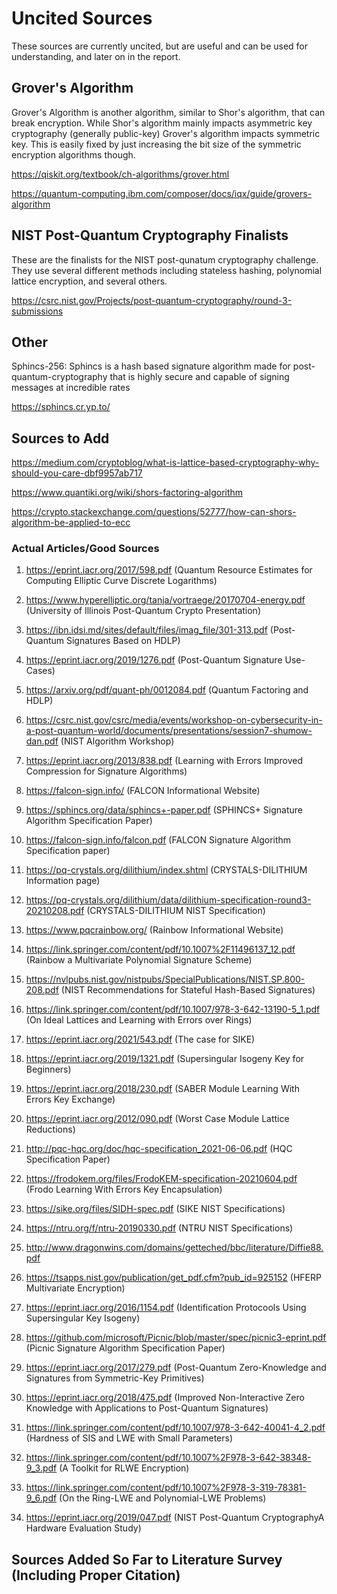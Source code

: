 # Uncited Sources
These sources are currently uncited, but are useful and can be used for understanding, and later on in the report.

## Grover's Algorithm
Grover's Algorithm is another algorithm, similar to Shor's algorithm, that can break encryption. While Shor's algorithm mainly impacts asymmetric key cryptography (generally public-key) Grover's algorithm impacts symmetric key.
This is easily fixed by just increasing the bit size of the symmetric encryption algorithms though. 

https://qiskit.org/textbook/ch-algorithms/grover.html

https://quantum-computing.ibm.com/composer/docs/iqx/guide/grovers-algorithm

## NIST Post-Quantum Cryptography Finalists
These are the finalists for the NIST post-qunatum cryptography challenge. They use several different methods including stateless hashing, polynomial lattice encryption, and several others.

https://csrc.nist.gov/Projects/post-quantum-cryptography/round-3-submissions

## Other
Sphincs-256: Sphincs is a hash based signature algorithm made for post-quantum-cryptography that is highly secure and capable of signing messages at incredible rates

https://sphincs.cr.yp.to/



## Sources to Add

https://medium.com/cryptoblog/what-is-lattice-based-cryptography-why-should-you-care-dbf9957ab717

https://www.quantiki.org/wiki/shors-factoring-algorithm

https://crypto.stackexchange.com/questions/52777/how-can-shors-algorithm-be-applied-to-ecc

### Actual Articles/Good Sources

1. https://eprint.iacr.org/2017/598.pdf (Quantum Resource Estimates for Computing Elliptic Curve Discrete Logarithms)

2. https://www.hyperelliptic.org/tanja/vortraege/20170704-energy.pdf (University of Illinois Post-Quantum Crypto Presentation)

3. https://ibn.idsi.md/sites/default/files/imag_file/301-313.pdf (Post-Quantum Signatures Based on HDLP)

4. https://eprint.iacr.org/2019/1276.pdf (Post-Quantum Signature Use-Cases)

5. https://arxiv.org/pdf/quant-ph/0012084.pdf (Quantum Factoring and HDLP)

6. https://csrc.nist.gov/csrc/media/events/workshop-on-cybersecurity-in-a-post-quantum-world/documents/presentations/session7-shumow-dan.pdf (NIST Algorithm Workshop)

7. https://eprint.iacr.org/2013/838.pdf (Learning with Errors Improved Compression for Signature Algorithms)

8. https://falcon-sign.info/ (FALCON Informational Website)

9. https://sphincs.org/data/sphincs+-paper.pdf (SPHINCS+ Signature Algorithm Specification Paper)

10. https://falcon-sign.info/falcon.pdf (FALCON Signature Algorithm Specification paper)

11. https://pq-crystals.org/dilithium/index.shtml (CRYSTALS-DILITHIUM Information page)

12. https://pq-crystals.org/dilithium/data/dilithium-specification-round3-20210208.pdf (CRYSTALS-DILITHIUM NIST Specification)

13. https://www.pqcrainbow.org/ (Rainbow Informational Website)

14. https://link.springer.com/content/pdf/10.1007%2F11496137_12.pdf (Rainbow a Multivariate Polynomial Signature Scheme)

15. https://nvlpubs.nist.gov/nistpubs/SpecialPublications/NIST.SP.800-208.pdf (NIST Recommendations for Stateful Hash-Based Signatures)

16. https://link.springer.com/content/pdf/10.1007/978-3-642-13190-5_1.pdf (On Ideal Lattices and Learning with Errors over Rings)

17. https://eprint.iacr.org/2021/543.pdf (The case for SIKE)
 
18. https://eprint.iacr.org/2019/1321.pdf (Supersingular Isogeny Key for Beginners)

19. https://eprint.iacr.org/2018/230.pdf (SABER Module Learning With Errors Key Exchange)

20. https://eprint.iacr.org/2012/090.pdf (Worst Case Module Lattice Reductions)

21. http://pqc-hqc.org/doc/hqc-specification_2021-06-06.pdf (HQC Specification Paper)

22. https://frodokem.org/files/FrodoKEM-specification-20210604.pdf (Frodo Learning With Errors Key Encapsulation)

23. https://sike.org/files/SIDH-spec.pdf (SIKE NIST Specifications)

24. https://ntru.org/f/ntru-20190330.pdf (NTRU NIST Specifications)

25. http://www.dragonwins.com/domains/getteched/bbc/literature/Diffie88.pdf

26. https://tsapps.nist.gov/publication/get_pdf.cfm?pub_id=925152 (HFERP Multivariate Encryption)

27. https://eprint.iacr.org/2016/1154.pdf (Identification Protocools Using Supersingular Key Isogeny)

28. https://github.com/microsoft/Picnic/blob/master/spec/picnic3-eprint.pdf (Picnic Signature Algorithm Specification Paper)

29. https://eprint.iacr.org/2017/279.pdf (Post-Quantum Zero-Knowledge and Signatures from Symmetric-Key Primitives)

30. https://eprint.iacr.org/2018/475.pdf (Improved Non-Interactive Zero Knowledge with Applications to Post-Quantum Signatures)

31. https://link.springer.com/content/pdf/10.1007/978-3-642-40041-4_2.pdf (Hardness of SIS and LWE with Small Parameters)

32. https://link.springer.com/content/pdf/10.1007%2F978-3-642-38348-9_3.pdf (A Toolkit for RLWE Encryption)

33. https://link.springer.com/content/pdf/10.1007%2F978-3-319-78381-9_6.pdf (On the Ring-LWE and Polynomial-LWE Problems)

34. https://eprint.iacr.org/2019/047.pdf (NIST Post-Quantum CryptographyA Hardware Evaluation Study)



## Sources Added So Far to Literature Survey (Including Proper Citation)

